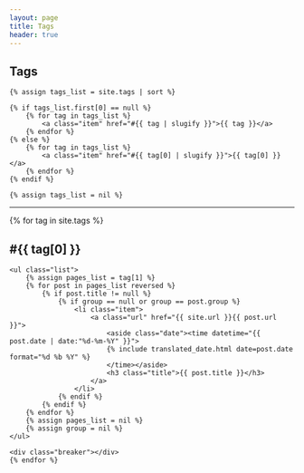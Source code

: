 ```yaml
---
layout: page
title: Tags
header: true
---
```

<section class="list">
    <h1 class="title">Tags</h1>

    {% assign tags_list = site.tags | sort %}

    {% if tags_list.first[0] == null %}
        {% for tag in tags_list %}
            <a class="item" href="#{{ tag | slugify }}">{{ tag }}</a>
        {% endfor %}
    {% else %}
        {% for tag in tags_list %}
            <a class="item" href="#{{ tag[0] | slugify }}">{{ tag[0] }}</a>
        {% endfor %}
    {% endif %}

    {% assign tags_list = nil %}
</section>

<hr>

<section class="tag-list">
    {% for tag in site.tags %}
    <h2 class="title" id="{{ tag[0] | slugify }}">#{{ tag[0] }}</h2>

    <ul class="list">
        {% assign pages_list = tag[1] %}
        {% for post in pages_list reversed %}
            {% if post.title != null %}
                {% if group == null or group == post.group %}
                    <li class="item">
                        <a class="url" href="{{ site.url }}{{ post.url }}">
                            <aside class="date"><time datetime="{{ post.date | date:"%d-%m-%Y" }}">
                            {% include translated_date.html date=post.date format="%d %b %Y" %}
                            </time></aside>
                            <h3 class="title">{{ post.title }}</h3>
                        </a>
                    </li>
                {% endif %}
            {% endif %}
        {% endfor %}
        {% assign pages_list = nil %}
        {% assign group = nil %}
    </ul>

    <div class="breaker"></div>
    {% endfor %}
</section>
